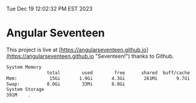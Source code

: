Tue Dec 19 12:02:32 PM EST 2023

# Angular Seventeen


This project is live at [https://angularseventeen.github.io](https://angularseventeen.github.io "Seventeen!") thanks to Github.

```bash
System Memory
               total        used        free      shared  buff/cache   available
Mem:            15Gi       1.9Gi       4.3Gi       261Mi       9.7Gi        13Gi
Swap:          8.0Gi        33Mi       8.0Gi
System Storage
391M	.
```
```bash

